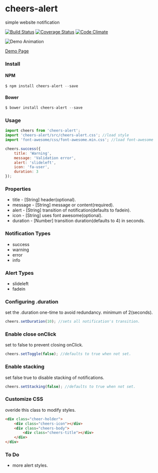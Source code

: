 # cheers-alert
simple website notification

[![Build Status](https://travis-ci.org/maddumajohnerick/cheers-alert.svg?branch=master)](https://travis-ci.org/maddumajohnerick/cheers-alert)
[![Coverage Status](https://coveralls.io/repos/github/maddumajohnerick/cheers-alert/badge.svg?branch=master)](https://coveralls.io/github/maddumajohnerick/cheers-alert?branch=master)
[![Code Climate](https://lima.codeclimate.com/github/maddumajohnerick/cheers-alert/badges/gpa.svg)](https://lima.codeclimate.com/github/maddumajohnerick/cheers-alert)

![Demo Animation](https://media.giphy.com/media/xUA7bb2xFCGG659ofS/source.gif)

[Demo Page](https://maddumajohnerick.github.io/cheers-alert/examples/)

### Install
#### NPM
```js
$ npm install cheers-alert --save
```
#### Bower
```js
$ bower install cheers-alert --save
```

### Usage
```js
import cheers from 'cheers-alert';
import 'cheers-alert/src/cheers-alert.css'; //load style
import 'font-awesome/css/font-awesome.min.css'; //load font-awesome

cheers.success({
    title: 'Warning',
    message: 'Validation error',
    alert: 'slideleft',
    icon: 'fa-user',
    duration: 3
});
```

### Properties
  - title - [String] header(optional).
  - message - [String] message or content(required).
  - alert - [String] transition of notification(defaults to fadein).
  - icon - [String] uses font awesome(optional).
  - duration - [Number] transition duration(defaults to 4) in seconds.

### Notification Types
  - success
  - warning
  - error
  - info

### Alert Types
  - slideleft
  - fadein

### Configuring .duration
set the .duration one-time to avoid redundancy. minimum of 2(seconds).
```js
cheers.setDuration(10); //sets all notification's transition.
```

### Enable close onClick
set to false to prevent closing onClick.
```js
cheers.setToggle(false); //defaults to true when not set.
```

### Enable stacking
set false true to disable stacking of notifications.
```js
cheers.setStacking(false); //defaults to true when not set.
```

### Customize CSS
overide this class to modify styles.
```html
<div class="cheer-holder">
    <div class="cheers-icon"></div>
    <div class="cheers-body">
        <div class="cheers-title"></div>
    </div>
</div>
```

### To Do
  - more alert styles.
